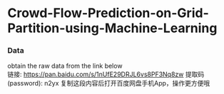 # Crowd-Flow-Prediction-on-Grid-Partition-using-Machine-Learning

### Data
obtain the raw data from the link below
<br>
链接: https://pan.baidu.com/s/1nUfE29DRJL6vs8PF3Nq8zw 提取码(password): n2yx 复制这段内容后打开百度网盘手机App，操作更方便哦
